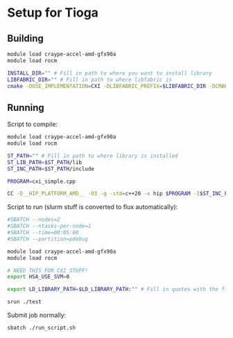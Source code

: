# Setup for Tioga

## Building

```bash
module load craype-accel-amd-gfx90a
module load rocm

INSTALL_DIR="" # Fill in path to where you want to install library
LIBFABRIC_DIR="" # Fill in path to where libfabric is
cmake -DUSE_IMPLEMENTATION=CXI -DLIBFABRIC_PREFIX=$LIBFABRIC_DIR -DCMAKE_INSTALL_PREFIX=$INSTALL_DIR -DCMAKE_HIP_ARCHITECTURES=gfx90a -DCMAKE_HIP_COMPILER=CC ..
```

## Running

Script to compile:
```bash
module load craype-accel-amd-gfx90a
module load rocm

ST_PATH="" # Fill in path to where library is installed
ST_LIB_PATH=$ST_PATH/lib
ST_INC_PATH=$ST_PATH/include

PROGRAM=cxi_simple.cpp

CC -D__HIP_PLATFORM_AMD__ -O3 -g -std=c++20 -x hip $PROGRAM -I$ST_INC_PATH -L$ST_LIB_PATH -o test -lstream-triggering
```

Script to run (slurm stuff is converted to flux automatically):
```bash
#SBATCH --nodes=2
#SBATCH --ntasks-per-node=1
#SBATCH --time=00:05:00
#SBATCH --partition=pdebug

module load craype-accel-amd-gfx90a
module load rocm

# NEED THIS FOR CXI STUFF!
export HSA_USE_SVM=0

export LD_LIBRARY_PATH=$LD_LIBRARY_PATH:"" # Fill in quotes with the final value of $ST_LIB_PATH from compiling

srun ./test
```

Submit job normally:
```bash
sbatch ./run_script.sh
```

